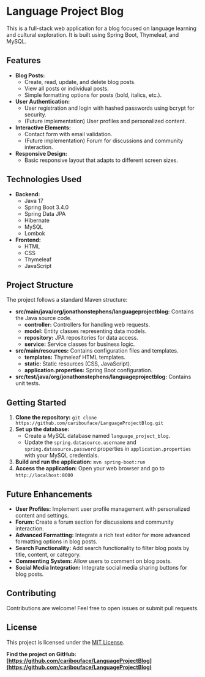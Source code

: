 # Language Project Blog

This is a full-stack web application for a blog focused on language learning and cultural exploration. It is built using Spring Boot, Thymeleaf, and MySQL.

## Features

* **Blog Posts:**
    * Create, read, update, and delete blog posts.
    * View all posts or individual posts.
    * Simple formatting options for posts (bold, italics, etc.).
* **User Authentication:**
    * User registration and login with hashed passwords using bcrypt for security.
    * (Future implementation) User profiles and personalized content.
* **Interactive Elements:**
    * Contact form with email validation.
    * (Future implementation) Forum for discussions and community interaction.
* **Responsive Design:**
    * Basic responsive layout that adapts to different screen sizes.

## Technologies Used

* **Backend:**
    * Java 17
    * Spring Boot 3.4.0
    * Spring Data JPA
    * Hibernate
    * MySQL
    * Lombok
* **Frontend:**
    * HTML
    * CSS
    * Thymeleaf
    * JavaScript

## Project Structure

The project follows a standard Maven structure:

* **src/main/java/org/jonathonstephens/languageprojectblog:** Contains the Java source code.
    * **controller:** Controllers for handling web requests.
    * **model:** Entity classes representing data models.
    * **repository:** JPA repositories for data access.
    * **service:** Service classes for business logic.
* **src/main/resources:** Contains configuration files and templates.
    * **templates:** Thymeleaf HTML templates.
    * **static:** Static resources (CSS, JavaScript).
    * **application.properties:** Spring Boot configuration.
* **src/test/java/org/jonathonstephens/languageprojectblog:** Contains unit tests.

## Getting Started

1. **Clone the repository:** `git clone https://github.com/caribouface/LanguageProjectBlog.git`
2. **Set up the database:**
    * Create a MySQL database named `language_project_blog`.
    * Update the `spring.datasource.username` and `spring.datasource.password` properties in `application.properties` with your MySQL credentials.
3. **Build and run the application:** `mvn spring-boot:run`
4. **Access the application:** Open your web browser and go to `http://localhost:8080`

## Future Enhancements

* **User Profiles:** Implement user profile management with personalized content and settings.
* **Forum:** Create a forum section for discussions and community interaction.
* **Advanced Formatting:** Integrate a rich text editor for more advanced formatting options in blog posts.
* **Search Functionality:** Add search functionality to filter blog posts by title, content, or category.
* **Commenting System:** Allow users to comment on blog posts.
* **Social Media Integration:** Integrate social media sharing buttons for blog posts.

## Contributing

Contributions are welcome! Feel free to open issues or submit pull requests.

## License

This project is licensed under the [MIT License](LICENSE).

**Find the project on GitHub: [https://github.com/caribouface/LanguageProjectBlog](https://github.com/caribouface/LanguageProjectBlog)**